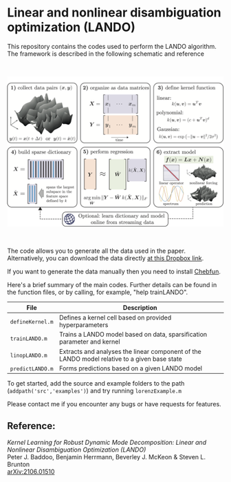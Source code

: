 # Linear and nonlinear disambiguation optimization (LANDO)
This repository contains the codes used to perform the LANDO algorithm.
The framework is described in the following schematic and reference

<br/>
<p align="center"> 
<img src="images/schematic.png?raw=true" width="700px">
</p>
<br/>

The code allows you to generate all the data used in the paper. Alternatively, you can download the data directly [at this Dropbox link](https://www.dropbox.com/sh/ym5iypkjontzydy/AACnYWmXGoIZt7VXSl-DM0waa?dl=0).

If you want to generate the data manually then you need to install [Chebfun](www.chebfun.org).

Here's a brief summary of the main codes. Further details can be found in the function files, or by calling, for example, "help trainLANDO".

File | Description
------------ | -------------
```defineKernel.m``` | Defines a kernel cell based on provided hyperparameters
```trainLANDO.m``` | Trains a LANDO model based on data, sparsification parameter and kernel
```linopLANDO.m```| Extracts and analyses the linear component of the LANDO model relative to a given base state
```predictLANDO.m``` | Forms predictions based on a given LANDO model


To get started, add the source and example folders to the path (```addpath('src','examples')```) and  try running ```lorenzExample.m```

Please contact me if you encounter any bugs or have requests for features.

## Reference:
_Kernel Learning for Robust Dynamic Mode Decomposition: Linear and Nonlinear Disambiguation Optimization (LANDO)_  
Peter J. Baddoo, Benjamin Herrmann, Beverley J. McKeon & Steven L. Brunton  
[arXiv:2106.01510](https://arxiv.org/abs/2106.01510)
